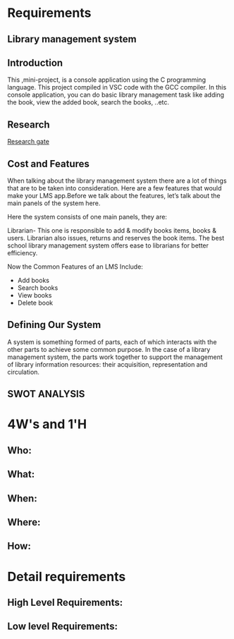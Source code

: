 # Requirements

## Library management system

## Introduction

This ,mini-project, is a console application using the C programming language. This project compiled in VSC code with the GCC compiler. In this console application, you can do basic library management task like adding the book, view the added book, search the books, ..etc.

## Research

[Research gate](https://www.researchgate.net/publication/274311464_College_Library_Management)

## Cost and Features

When talking about the library management system there are a lot of things that are to be taken into consideration. Here are a few features that would make your LMS app.Before we talk about the features, let’s talk about the main panels of the system here.   

Here the system consists of one main panels, they are:

Librarian- This one is responsible to add & modify books items, books & users. Librarian also issues, returns and reserves the book items. The best school library management system offers ease to librarians for better efficiency.

Now the Common Features of an LMS Include:
* Add books
* Search books
* View books
* Delete book

## Defining Our System

A system is something formed of parts, each of which interacts with the other parts to achieve some common purpose. In the case of a library management system, the parts work together to support the management of library information resources: their acquisition, representation and circulation.

## SWOT ANALYSIS

# 4W's and 1'H

## Who:

## What:

## When:

## Where:

## How:


# Detail requirements

## High Level Requirements:

## Low level Requirements:








